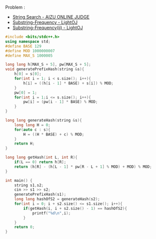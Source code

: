 Problem :
- [String Search - AIZU ONLINE JUDGE](https://judge.u-aizu.ac.jp/onlinejudge/description.jsp?id=ALDS1_14_B)
- [Substring-Frequency - LightOJ](https://lightoj.com/problem/substring-frequency)
- [Substring-Frequency(ii) - LightOJ](https://lightoj.com/problem/substring-frequency-ii)

```c++
#include <bits/stdc++.h>
using namespace std;
#define BASE 129
#define MOD 1000000007
#define MAX_S 1000005

long long h[MAX_S + 5], pw[MAX_S + 5];
void generatePrefixHash(string &s){
    h[0] = s[0];
    for(int i = 1; i < s.size(); i++){
        h[i] = ((h[i - 1] * BASE) + s[i]) % MOD;
    }
    pw[0] = 1;
    for(int i = 1;i <= s.size(); i++){
        pw[i] = (pw[i - 1] * BASE) % MOD;
    }
}

long long generateHash(string &s){
    long long H = 0;
    for(auto c : s){
        H = ((H * BASE) + c) % MOD;
    }
    return H;
}

long long getHash(int L, int R){
    if(L == 0) return h[R];
    return (h[R] - (h[L - 1] * pw[R - L + 1] % MOD) + MOD) % MOD;
}

int main() {
    string s1,s2;
    cin >> s1 >> s2;
    generatePrefixHash(s1);
    long long hashOfS2 = generateHash(s2);
    for(int i = 0; i + s2.size() <= s1.size(); i++){
        if(getHash(i, i + s2.size() - 1) == hashOfS2){
            printf("%d\n",i);
        }
    }
    return 0;
}
```
